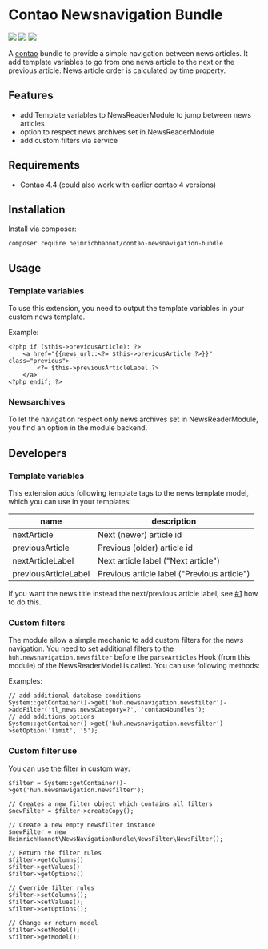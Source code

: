 # Contao Newsnavigation Bundle

[![](https://img.shields.io/packagist/v/heimrichhannot/contao-newsnavigation-bundle.svg)](https://packagist.org/packages/heimrichhannot/contao-newsnavigation-bundle)
[![](https://img.shields.io/packagist/l/heimrichhannot/contao-newsnavigation-bundle.svg)](https://packagist.org/packages/heimrichhannot/contao-newsnavigation-bundle)
[![](https://img.shields.io/packagist/dt/heimrichhannot/contao-newsnavigation-bundle.svg)](https://packagist.org/packages/heimrichhannot/contao-newsnavigation-bundle)


A [contao](https://contao.org/de/) bundle to provide a simple navigation between news articles. It add template variables to go from one news article to the next or the previous article. News article order is calculated by time property.

## Features

* add Template variables to NewsReaderModule to jump between news articles
* option to respect news archives set in NewsReaderModule
* add custom filters via service

## Requirements

* Contao 4.4 (could also work with earlier contao 4 versions)

## Installation

Install via composer:

```
composer require heimrichhannot/contao-newsnavigation-bundle
```

## Usage

### Template variables

To use this extension, you need to output the template variables in your custom news template.

Example:
```
<?php if ($this->previousArticle): ?>
    <a href="{{news_url::<?= $this->previousArticle ?>}}" class="previous">
        <?= $this->previousArticleLabel ?>
    </a>
<?php endif; ?>
```

### Newsarchives

To let the navigation respect only news archives set in NewsReaderModule, you find an option in the module backend.

## Developers

### Template variables

This extension adds following template tags to the news template model, which you can use in your templates:

name                 | description
---------------------|------------
nextArticle          | Next (newer) article id
previousArticle      | Previous (older) article id 
nextArticleLabel     | Next article label ("Next article")
previousArticleLabel | Previous article label ("Previous article")

If you want the news title instead the next/previous article label, see [#1](https://github.com/heimrichhannot/contao-newsnavigation-bundle/issues/1) how to do this.

### Custom filters

The module allow a simple mechanic to add custom filters for the news navigation. You need to set additional filters to the `huh.newsnavigation.newsfilter` before the `parseArticles` Hook (from this module) of the NewsReaderModel is called. You can use following methods:

Examples:
```
// add additional database conditions
System::getContainer()->get('huh.newsnavigation.newsfilter')->addFilter('tl_news.newsCategory=?', 'contao4bundles');
// add additions options
System::getContainer()->get('huh.newsnavigation.newsfilter')->setOption('limit', '5');
```

### Custom filter use

You can use the filter in custom way:

```
$filter = System::getContainer()->get('huh.newsnavigation.newsfilter');

// Creates a new filter object which contains all filters
$newFilter = $filter->createCopy();

// Create a new empty newsfilter instance
$newFilter = new HeimrichHannot\NewsNavigationBundle\NewsFilter\NewsFilter();

// Return the filter rules
$filter->getColumns()
$filter->getValues()
$filter->getOptions()

// Override filter rules
$filter->setColumns();
$filter->setValues();
$filter->setOptions();

// Change or return model
$filter->setModel();
$filter->getModel();

```



